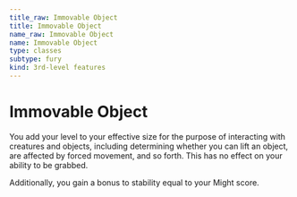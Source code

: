 ```yaml
---
title_raw: Immovable Object
title: Immovable Object
name_raw: Immovable Object
name: Immovable Object
type: classes
subtype: fury
kind: 3rd-level features
---
```


# Immovable Object

You add your level to your effective size for the purpose of interacting with creatures and objects, including determining whether you can lift an object, are affected by forced movement, and so forth. This has no effect on your ability to be grabbed.

Additionally, you gain a bonus to stability equal to your Might score.

